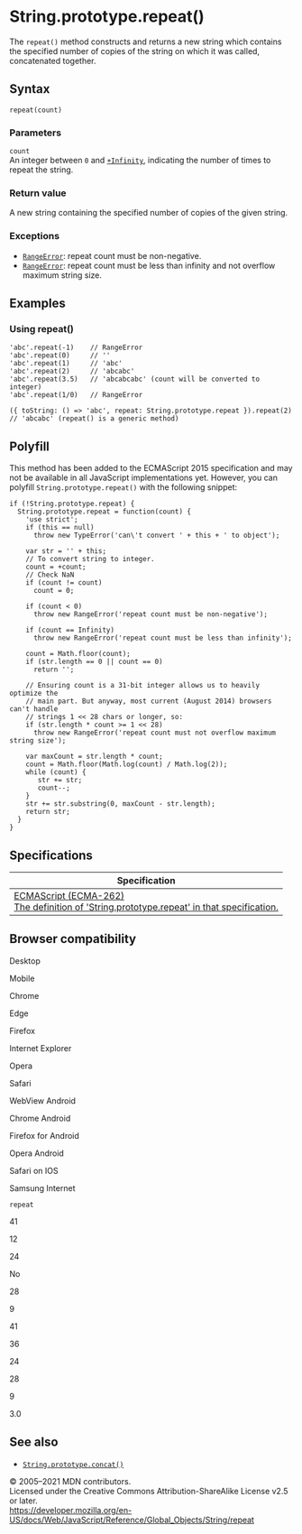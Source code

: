 # String.prototype.repeat()

The `repeat()` method constructs and returns a new string which contains the specified number of copies of the string on which it was called, concatenated together.

## Syntax

    repeat(count)

### Parameters

`count`  
An integer between `0` and [`+Infinity`](../number/positive_infinity), indicating the number of times to repeat the string.

### Return value

A new string containing the specified number of copies of the given string.

### Exceptions

-   [`RangeError`](../../errors/negative_repetition_count): repeat count must be non-negative.
-   [`RangeError`](../../errors/resulting_string_too_large): repeat count must be less than infinity and not overflow maximum string size.

## Examples

### Using repeat()

    'abc'.repeat(-1)    // RangeError
    'abc'.repeat(0)     // ''
    'abc'.repeat(1)     // 'abc'
    'abc'.repeat(2)     // 'abcabc'
    'abc'.repeat(3.5)   // 'abcabcabc' (count will be converted to integer)
    'abc'.repeat(1/0)   // RangeError

    ({ toString: () => 'abc', repeat: String.prototype.repeat }).repeat(2)
    // 'abcabc' (repeat() is a generic method)

## Polyfill

This method has been added to the ECMAScript 2015 specification and may not be available in all JavaScript implementations yet. However, you can polyfill `String.prototype.repeat()` with the following snippet:

    if (!String.prototype.repeat) {
      String.prototype.repeat = function(count) {
        'use strict';
        if (this == null)
          throw new TypeError('can\'t convert ' + this + ' to object');

        var str = '' + this;
        // To convert string to integer.
        count = +count;
        // Check NaN
        if (count != count)
          count = 0;

        if (count < 0)
          throw new RangeError('repeat count must be non-negative');

        if (count == Infinity)
          throw new RangeError('repeat count must be less than infinity');

        count = Math.floor(count);
        if (str.length == 0 || count == 0)
          return '';

        // Ensuring count is a 31-bit integer allows us to heavily optimize the
        // main part. But anyway, most current (August 2014) browsers can't handle
        // strings 1 << 28 chars or longer, so:
        if (str.length * count >= 1 << 28)
          throw new RangeError('repeat count must not overflow maximum string size');

        var maxCount = str.length * count;
        count = Math.floor(Math.log(count) / Math.log(2));
        while (count) {
           str += str;
           count--;
        }
        str += str.substring(0, maxCount - str.length);
        return str;
      }
    }

## Specifications

<table><thead><tr class="header"><th>Specification</th></tr></thead><tbody><tr class="odd"><td><a href="https://tc39.es/ecma262/#sec-string.prototype.repeat">ECMAScript (ECMA-262)<br />
<span class="small">The definition of 'String.prototype.repeat' in that specification.</span></a></td></tr></tbody></table>

## Browser compatibility

Desktop

Mobile

Chrome

Edge

Firefox

Internet Explorer

Opera

Safari

WebView Android

Chrome Android

Firefox for Android

Opera Android

Safari on IOS

Samsung Internet

`repeat`

41

12

24

No

28

9

41

36

24

28

9

3.0

## See also

-   [`String.prototype.concat()`](concat)

© 2005–2021 MDN contributors.  
Licensed under the Creative Commons Attribution-ShareAlike License v2.5 or later.  
<a href="https://developer.mozilla.org/en-US/docs/Web/JavaScript/Reference/Global_Objects/String/repeat" class="_attribution-link">https://developer.mozilla.org/en-US/docs/Web/JavaScript/Reference/Global_Objects/String/repeat</a>
